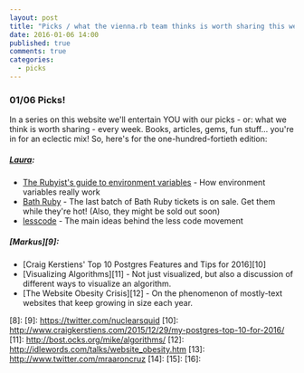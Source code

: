 ```yaml
---
layout: post
title: "Picks / what the vienna.rb team thinks is worth sharing this week"
date: 2016-01-06 14:00
published: true
comments: true
categories:
  - picks
---
```


### 01/06 Picks!

In a series on this website we'll entertain YOU with our picks - or: what we think is worth sharing - every week.
Books, articles, gems, fun stuff... you're in for an eclectic mix! So, here's for the one-hundred-fortieth edition:

##### [Laura][1]:
- [The Rubyist's guide to environment variables][2] - How environment variables really work
- [Bath Ruby][3] - The last batch of Bath Ruby tickets is on sale. Get them while they're hot! (Also, they might be sold out soon) 
- [lesscode][4] - The main ideas behind the less code movement

##### [Markus][9]:
- [Craig Kerstiens' Top 10 Postgres Features and Tips for 2016][10]
- [Visualizing Algorithms][11] - Not just visualized, but also a discussion of different ways to visualize an algorithm.
- [The Website Obesity Crisis][12] - On the phenomenon of mostly-text websites that keep growing in size each year.

[1]: http://www.twitter.com/alicetragedy
[2]: http://blog.honeybadger.io/ruby-guide-environment-variables/
[3]: http://2016.bathruby.uk/
[4]: http://lesscode.is/
[5]: https://twitter.com/senorhuidobro
[6]:
[7]:
[8]:
[9]: https://twitter.com/nuclearsquid
[10]: http://www.craigkerstiens.com/2015/12/29/my-postgres-top-10-for-2016/
[11]: http://bost.ocks.org/mike/algorithms/
[12]: http://idlewords.com/talks/website_obesity.htm
[13]: http://www.twitter.com/mraaroncruz
[14]: 
[15]: 
[16]: 


